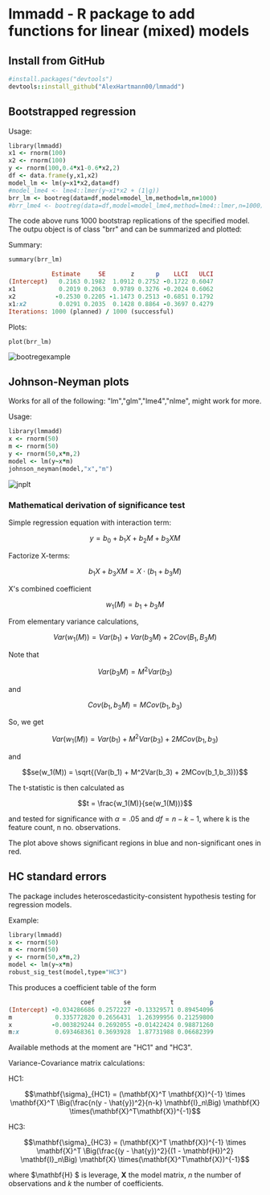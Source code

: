 # lmmadd - R package to add functions for linear (mixed) models

## Install from GitHub
```rb
#install.packages("devtools")
devtools::install_github("AlexHartmann00/lmmadd")
```

## Bootstrapped regression

Usage:

```rb
library(lmmadd)
x1 <- rnorm(100)
x2 <- rnorm(100)
y <- rnorm(100,0.4*x1-0.6*x2,2)
df <- data.frame(y,x1,x2)
model_lm <- lm(y~x1*x2,data=df)
#model_lme4 <- lme4::lmer(y~x1*x2 + (1|g))
brr_lm <- bootreg(data=df,model=model_lm,method=lm,n=1000)
#brr_lme4 <- bootreg(data=df,model=model_lme4,method=lme4::lmer,n=1000)
```
The code above runs 1000 bootstrap replications of the specified model. The outpu object is of class "brr" and can be summarized and plotted:

Summary:
```rb
summary(brr_lm)

            Estimate     SE       z      p    LLCI   ULCI
(Intercept)   0.2163 0.1982  1.0912 0.2752 -0.1722 0.6047
x1            0.2019 0.2063  0.9789 0.3276 -0.2024 0.6062
x2           -0.2530 0.2205 -1.1473 0.2513 -0.6851 0.1792
x1:x2         0.0291 0.2035  0.1428 0.8864 -0.3697 0.4279
Iterations: 1000 (planned) / 1000 (successful)
```

Plots:

```br
plot(brr_lm)
```

![bootregexample](https://user-images.githubusercontent.com/87905364/182581323-e3952792-1d37-4929-9469-05b272fd065e.png)


## Johnson-Neyman plots

Works for all of the following: "lm","glm","lme4","nlme", might work for more.

Usage:

```rb
library(lmmadd)
x <- rnorm(50)
m <- rnorm(50)
y <- rnorm(50,x*m,2)
model <- lm(y~x*m)
johnson_neyman(model,"x","m")
```

![jnplt](https://user-images.githubusercontent.com/87905364/169644339-c4113ac3-98b6-4c75-9106-1192b0862a12.png)

### Mathematical derivation of significance test

Simple regression equation with interaction term:

$$y = b_0 + b_1X + b_2M + b_3XM$$

Factorize X-terms:

$$b_1X + b_3XM = X\cdot(b_1+b_3M)$$

X's combined coefficient

$$w_1(M) = b_1 + b_3M$$

From elementary variance calculations,

$$Var(w_1(M)) = Var(b_1) + Var(b_3M) + 2Cov(B_1,B_3M)$$

Note that

$$Var(b_3M) = M^2 Var(b_3)$$

and

$$Cov(b_1,b_3M) = MCov(b_1,b_3)$$

So, we get

$$Var(w_1(M)) = Var(b_1) + M^2Var(b_3) + 2MCov(b_1,b_3)$$

and

$$se(w_1(M)) = \sqrt{(Var(b_1) + M^2Var(b_3) + 2MCov(b_1,b_3))}$$

The t-statistic is then calculated as

$$t = \frac{w_1(M)}{se(w_1(M))}$$

and tested for significance with $\alpha = .05$ and $df = n - k - 1$, where k is the feature count, n no. observations.

The plot above shows significant regions in blue and non-significant ones in red.



## HC standard errors

The package includes heteroscedasticity-consistent hypothesis testing for regression models. 

Example:

```rb
library(lmmadd)
x <- rnorm(50)
m <- rnorm(50)
y <- rnorm(50,x*m,2)
model <- lm(y~x*m)
robust_sig_test(model,type="HC3")
```

This produces a coefficient table of the form

```rb
                    coef        se           t          p
(Intercept) -0.034286686 0.2572227 -0.13329571 0.89454096
m            0.335772820 0.2656431  1.26399956 0.21259800
x           -0.003829244 0.2692055 -0.01422424 0.98871260
m:x          0.693468361 0.3693928  1.87731988 0.06682399
```

Available methods at the moment are "HC1" and "HC3".

Variance-Covariance matrix calculations:

HC1:

$$\mathbf{\sigma}_{HC1} = (\mathbf{X}^T \mathbf{X})^{-1} \times \mathbf{X}^T \Big(\frac{n(y - \hat{y})^2}{n-k} \mathbf{I}_n\Big) \mathbf{X} \times(\mathbf{X}^T\mathbf{X})^{-1}$$

HC3:

$$\mathbf{\sigma}_{HC3} = (\mathbf{X}^T \mathbf{X})^{-1} \times \mathbf{X}^T \Big(\frac{(y - \hat{y})^2}{(1 - \mathbf{H})^2} \mathbf{I}_n\Big) \mathbf{X} \times(\mathbf{X}^T\mathbf{X})^{-1}$$

where $\mathbf{H} $ is leverage, $\mathbf{X}$ the model matrix, $n$ the number of observations and $k$ the number of coefficients.

